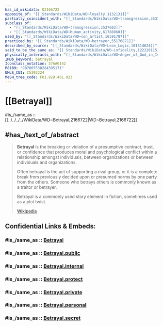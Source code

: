 ```yaml
---
has_id_wikidata: Q2166722
opposite_of: "[[_Standards/WikiData/WD~loyalty,1132131]]"
partially_coincident_with: "[[_Standards/WikiData/WD~transgression,3537603]]"
subclass_of:
  - "[[_Standards/WikiData/WD~transgression,3537603]]"
  - "[[_Standards/WikiData/WD~human_activity,61788060]]"
used_by: "[[_Standards/WikiData/WD~con_artist,10591707]]"
practiced_by: "[[_Standards/WikiData/WD~betrayer,55176871]]"
described_by_source: "[[_Standards/WikiData/WD~Lean_Logic,101314624]]"
said_to_be_the_same_as: "[[_Standards/WikiData/WD~infidelity,122228115]]"
physically_interacts_with: "[[_Standards/WikiData/WD~Anger_of_God_in_Islam,125946849]]"
IMDb_keyword: betrayal
Iconclass_notation: 57AA6142
P8189: "987007530284305171"
UMLS_CUI: C5392224
MeSH_tree_code: F01.829.401.023
---
```


# [[Betrayal]] 

#is_/same_as :: [[../../../../WikiData/WD~Betrayal,2166722|WD~Betrayal,2166722]] 
## #has_/text_of_/abstract 

> **Betrayal** is the breaking or violation of a presumptive contract, trust, or confidence 
> that produces moral and psychological conflict within a relationship 
> amongst individuals, between organizations or between individuals and organizations. 
> 
> Often betrayal is the act of supporting a rival group, 
> or it is a complete break from previously decided upon or presumed norms 
> by one party from the others. 
> Someone who betrays others is commonly known as a traitor or betrayer.
>
> Betrayal is a commonly used story element in fiction, sometimes used as a plot twist.
>
> [Wikipedia](https://en.wikipedia.org/wiki/Betrayal) 


## Confidential Links & Embeds: 

### #is_/same_as :: [Betrayal](/_Standards/Society/Criminology/Betrayal.md) 

### #is_/same_as :: [Betrayal.public](/_public/Society/Criminology/Betrayal.public.md) 

### #is_/same_as :: [Betrayal.internal](/_internal/Society/Criminology/Betrayal.internal.md) 

### #is_/same_as :: [Betrayal.protect](/_protect/Society/Criminology/Betrayal.protect.md) 

### #is_/same_as :: [Betrayal.private](/_private/Society/Criminology/Betrayal.private.md) 

### #is_/same_as :: [Betrayal.personal](/_personal/Society/Criminology/Betrayal.personal.md) 

### #is_/same_as :: [Betrayal.secret](/_secret/Society/Criminology/Betrayal.secret.md)

